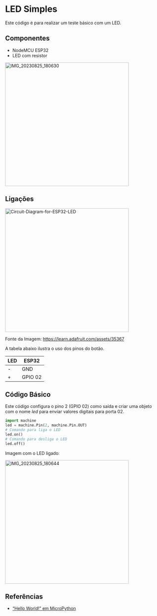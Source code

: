 # LED Simples

Este código é para realizar um teste básico com um LED.

## Componentes

- NodeMCU ESP32
- LED com resistor 
 
<img alt="IMG_20230825_180630" src="https://github.com/Natalnet/lib_ura_esp/assets/19957124/d369f28c-54b5-47ad-8325-417013535009" width="400"> 

## Ligações

<img alt="Circuit-Diagram-for-ESP32-LED" src="https://github.com/Natalnet/lib_ura_esp/assets/19957124/53ac9923-e7f3-41c4-a057-92e362cdd2b5"  width="400">

Fonte da Imagem: https://learn.adafruit.com/assets/35367

A tabela abaixo ilustra o uso dos pinos do botão.

| LED | ESP32   |
| ----- | ------- |
|   -   | GND     |
|   +   | GPIO 02 |

## Código Básico

Este código configura o pino 2 (GPIO 02) como saída e criar uma objeto com o nome _led_ para enviar valores digitais para porta 02. 

```python
import machine
led = machine.Pin(2, machine.Pin.OUT)
# Comando para liga o LED 
led.on()
# Comando para desliga o LED 
led.off() 
```

Imagem com o LED ligado: 

<img alt="IMG_20230825_180644" src="https://github.com/Natalnet/lib_ura_esp/assets/19957124/8e125a9c-9981-41b0-af8d-7b157244d093" width="400">


## Referências


- [“Hello World!” em MicroPython](https://www.youtube.com/watch?v=ylPkBzaZTZY) 

